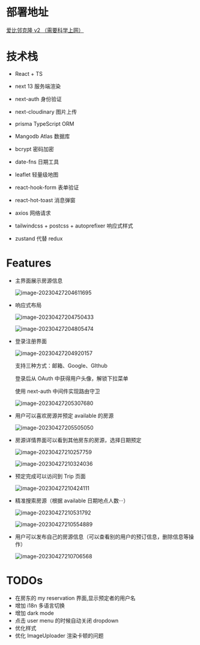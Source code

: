 # 部署地址

[爱比邻克隆 v2 （需要科学上网）](hfbnb.vercel.app)

# 技术栈

- React + TS

- next 13 服务端渲染
- next-auth 身份验证
- next-cloudinary 图片上传
- prisma TypeScript ORM
- Mangodb Atlas 数据库
- bcrypt 密码加密
- date-fns 日期工具
- leaflet 轻量级地图
- react-hook-form 表单验证
- react-hot-toast 消息弹窗
- axios 网络请求
- tailwindcss + postcss + autoprefixer 响应式样式
- zustand 代替 redux



# Features

- 主界面展示房源信息

  ![image-20230427204611695](http://rts0rcjxp.hn-bkt.clouddn.com/image-20230427204611695.png)

- 响应式布局

  ![image-20230427204750433](http://rts0rcjxp.hn-bkt.clouddn.com/image-20230427204750433.png)

  ![image-20230427204805474](http://rts0rcjxp.hn-bkt.clouddn.com/image-20230427204805474.png)

- 登录注册界面

  ![image-20230427204920157](http://rts0rcjxp.hn-bkt.clouddn.com/image-20230427204920157.png)

  支持三种方式：邮箱、Google、GIthub

  登录后从 OAuth 中获得用户头像，解锁下拉菜单

  使用 next-auth 中间件实现路由守卫

  ![image-20230427205307680](http://rts0rcjxp.hn-bkt.clouddn.com/image-20230427205307680.png)

  



- 用户可以喜欢房源并预定 available 的房源

  ![image-20230427205505050](http://rts0rcjxp.hn-bkt.clouddn.com/image-20230427205505050.png)

- 房源详情界面可以看到其他房东的房源，选择日期预定

  ![image-20230427210257759](http://rts0rcjxp.hn-bkt.clouddn.com/image-20230427210257759.png)

  ![image-20230427210324036](http://rts0rcjxp.hn-bkt.clouddn.com/image-20230427210324036.png)

  

- 预定完成可以访问到 Trip 页面

  ![image-20230427210424111](http://rts0rcjxp.hn-bkt.clouddn.com/image-20230427210424111.png)

- 精准搜索房源（根据 available 日期地点人数···）

  ![image-20230427210531792](http://rts0rcjxp.hn-bkt.clouddn.com/image-20230427210531792.png)

  ![image-20230427210554889](http://rts0rcjxp.hn-bkt.clouddn.com/image-20230427210554889.png)

- 用户可以发布自己的房源信息（可以查看别的用户的预订信息，删除信息等操作）

  ![image-20230427210706568](http://rts0rcjxp.hn-bkt.clouddn.com/image-20230427210706568.png)






# TODOs

- 在房东的 my reservation 界面,显示预定者的用户名
- 增加 i18n 多语言切换
- 增加 dark mode
- 点击 user menu 的时候自动关闭 dropdown
- 优化样式
- 优化 ImageUploader 渲染卡顿的问题

 
